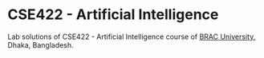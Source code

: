# CSE422 - Artificial Intelligence 

Lab solutions of CSE422 - Artificial Intelligence course of [BRAC University,](https://www.bracu.ac.bd/) Dhaka, Bangladesh.
